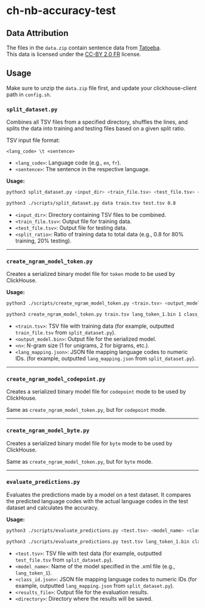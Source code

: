 # ch-nb-accuracy-test

## Data Attribution

The files in the `data.zip` contain sentence data from [Tatoeba](https://tatoeba.org).  
This data is licensed under the [CC-BY 2.0 FR](https://creativecommons.org/licenses/by/2.0/fr/) license.

## Usage

Make sure to unzip the `data.zip` file first, and update your clickhouse-client path in `config.sh`.

### `split_dataset.py`
Combines all TSV files from a specified directory, shuffles the lines, and splits the data into training and testing files based on a given split ratio.

TSV input file format:

`<lang_code> \t <sentence>`
- `<lang_code>`: Language code (e.g., `en`, `fr`).
- `<sentence>`: The sentence in the respective language.

**Usage:**
```bash
python3 split_dataset.py <input_dir> <train_file.tsv> <test_file.tsv> <split_ratio>
```

```bash
python3 ./scripts/split_dataset.py data train.tsv test.tsv 0.8
```

- `<input_dir>`: Directory containing TSV files to be combined.
- `<train_file.tsv>`: Output file for training data.
- `<test_file.tsv>`: Output file for testing data.
- `<split_ratio>`: Ratio of training data to total data (e.g., 0.8 for 80% training, 20% testing).
  
---

### `create_ngram_model_token.py`
Creates a serialized binary model file for `token` mode to be used by ClickHouse.

**Usage:**
```bash
python3 ./scripts/create_ngram_model_token.py <train.tsv> <output_model.bin> <n> <lang_mapping.json>
```

```bash
python3 create_ngram_model_token.py train.tsv lang_token_1.bin 1 class_id.json
```

- `<train.tsv>`: TSV file with training data (for example, outputted `train_file.tsv` from `split_dataset.py`).
- `<output_model.bin>`: Output file for the serialized model.
- `<n>`: N-gram size (1 for unigrams, 2 for bigrams, etc.).
- `<lang_mapping.json>`: JSON file mapping language codes to numeric IDs. (for example, outputted `lang_mapping.json` from `split_dataset.py`).                       

---

### `create_ngram_model_codepoint.py`
Creates a serialized binary model file for `codepoint` mode to be used by ClickHouse.

Same as `create_ngram_model_token.py`, but for `codepoint` mode.

---

### `create_ngram_model_byte.py`
Creates a serialized binary model file for `byte` mode to be used by ClickHouse.

Same as `create_ngram_model_token.py`, but for `byte` mode.

---

### `evaluate_predictions.py`
Evaluates the predictions made by a model on a test dataset. It compares the predicted language codes with the actual language codes in the test dataset and calculates the accuracy.

**Usage:**
```bash
python3 ./scripts/evaluate_predictions.py <test.tsv> <model_name> <class_id.json> <results_file> <directory
```

```bash
python3 ./scripts/evaluate_predictions.py test.tsv lang_token_1.bin class_id.json results.txt ./token_1_result
```

- `<test.tsv>`: TSV file with test data (for example, outputted `test_file.tsv` from `split_dataset.py`).
- `<model_name>`: Name of the model specified in the .xml file (e.g., `lang_token_1`).
- `<class_id.json>`: JSON file mapping language codes to numeric IDs (for example, outputted `lang_mapping.json` from `split_dataset.py`).
- `<results_file>`: Output file for the evaluation results.
- `<directory>`: Directory where the results will be saved.
